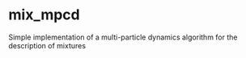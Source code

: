 # mix_mpcd
Simple implementation of a multi-particle dynamics algorithm for the description of mixtures
